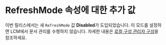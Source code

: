 # <a name="additional-value-for-refreshmode-property"></a>RefreshMode 속성에 대한 추가 값

이번 릴리스에서는 새 `RefreshMode` 값 **Disabled**가 도입되었습니다. 이 모드를 설정하면 LCM에서 문서 관리를 수행하지 않습니다. 자세한 내용은 [로컬 구성 관리자 구성](https://msdn.microsoft.com/powershell/dsc/metaconfig)을 참조하세요.
